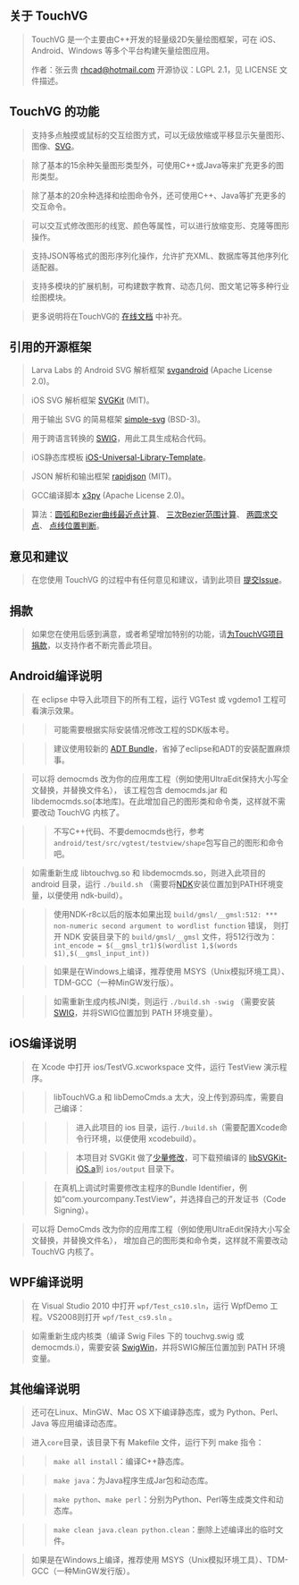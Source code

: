 关于 TouchVG
------------
> TouchVG 是一个主要由C++开发的轻量级2D矢量绘图框架，可在 iOS、Android、Windows 等多个平台构建矢量绘图应用。
> 
> 作者：张云贵 <rhcad@hotmail.com> 开源协议：LGPL 2.1，见 LICENSE 文件描述。

TouchVG 的功能
--------------
> 支持多点触摸或鼠标的交互绘图方式，可以无级放缩或平移显示矢量图形、图像、[SVG](http://zh.wikipedia.org/wiki/SVG)。

> 除了基本的15余种矢量图形类型外，可使用C++或Java等来扩充更多的图形类型。

> 除了基本的20余种选择和绘图命令外，还可使用C++、Java等扩充更多的交互命令。

> 可以交互式修改图形的线宽、颜色等属性，可以进行放缩变形、克隆等图形操作。

> 支持JSON等格式的图形序列化操作，允许扩充XML、数据库等其他序列化适配器。

> 支持多模块的扩展机制，可构建数字教育、动态几何、图文笔记等多种行业绘图模块。

> 更多说明将在TouchVG的 [在线文档](https://github.com/rhcad/touchvg-doc) 中补充。

引用的开源框架
--------------
> Larva Labs 的 Android SVG 解析框架 [svgandroid](https://github.com/japgolly/svg-android) (Apache License 2.0)。

> iOS SVG 解析框架 [SVGKit](https://github.com/SVGKit/SVGKit) (MIT)。

> 用于输出 SVG 的简易框架 [simple-svg](http://code.google.com/p/simple-svg) (BSD-3)。

> 用于跨语言转换的 [SWIG](https://github.com/swig/swig)，用此工具生成粘合代码。

> iOS静态库模板 [iOS-Universal-Library-Template](https://github.com/michaeltyson/iOS-Universal-Library-Template)。

> JSON 解析和输出框架 [rapidjson](https://github.com/Kanma/rapidjson) (MIT)。

> GCC编译脚本 [x3py](https://github.com/rhcad/x3py) (Apache License 2.0)。

> 算法：[圆弧和Bezier曲线最近点计算](http://tog.acm.org/resources/GraphicsGems/gems/NearestPoint.c)、
[三次Bezier范围计算](http://processingjs.nihongoresources.com/bezierinfo/#bounds)、
[两圆求交点](http://blog.csdn.net/cyg0810/article/details/7765894)、
[点线位置判断](http://orion.math.iastate.edu/burkardt/c_src/orourke/tri.c)。

意见和建议
----------
> 在您使用 TouchVG 的过程中有任何意见和建议，请到此项目 [提交Issue](https://github.com/rhcad/touchvg/issues)。

捐款
-------
> 如果您在使用后感到满意，或者希望增加特别的功能，请[为TouchVG项目捐款](https://me.alipay.com/rhcad)，以支持作者不断完善此项目。


Android编译说明
---------------

> 在 eclipse 中导入此项目下的所有工程，运行 VGTest 或 vgdemo1 工程可看演示效果。

>> 可能需要根据实际安装情况修改工程的SDK版本号。

>> 建议使用较新的 [ADT Bundle](http://developer.android.com/sdk/index.html)，省掉了eclipse和ADT的安装配置麻烦事。
    
> 可以将 democmds 改为你的应用库工程（例如使用UltraEdit保持大小写全文替换，并替换文件名），
该工程包含 democmds.jar 和 libdemocmds.so(本地库)。在此增加自己的图形类和命令类，这样就不需要改动 TouchVG 内核了。

>> 不写C++代码、不要democmds也行，参考 `android/test/src/vgtest/testview/shape`包写自己的图形和命令吧。

> 如需重新生成 libtouchvg.so 和 libdemocmds.so，则进入此项目的 android 目录，运行 `./build.sh`
（需要将[NDK](http://developer.android.com/tools/sdk/ndk/index.html)安装位置加到PATH环境变量，以便使用 ndk-build）。

>> 使用NDK-r8c以后的版本如果出现 `build/gmsl/__gmsl:512: *** non-numeric second argument to wordlist function` 错误，
则打开 NDK 安装目录下的 `build/gmsl/__gmsl` 文件，将512行改为：
    `int_encode = $(__gmsl_tr1)$(wordlist 1,$(words $1),$(__gmsl_input_int))`

>> 如果是在Windows上编译，推荐使用 MSYS（Unix模拟环境工具）、TDM-GCC（一种MinGW发行版）。

>> 如需重新生成内核JNI类，则运行 `./build.sh -swig`
（需要安装[SWIG](http://sourceforge.net/projects/swig/files/)，并将SWIG位置加到 PATH 环境变量）。

iOS编译说明
----------

> 在 Xcode 中打开 ios/TestVG.xcworkspace 文件，运行 TestView 演示程序。

>> libTouchVG.a 和 libDemoCmds.a 太大，没上传到源码库，需要自己编译：

>>> 进入此项目的 ios 目录，运行`./build.sh`（需要配置Xcode命令行环境，以便使用 xcodebuild）。

>>> 本项目对 SVGKit 做了[少量修改](https://github.com/rhcad/SVGKit)，可下载预编译的 [libSVGKit-iOS.a](http://sourceforge.net/projects/touchvg/files/libSVGKit-iOS.a/download)到 `ios/output` 目录下。

>> 在真机上调试时需要修改主程序的Bundle Identifier，例如“com.yourcompany.TestView”，并选择自己的开发证书（Code Signing）。

> 可以将 DemoCmds 改为你的应用库工程（例如使用UltraEdit保持大小写全文替换，并替换文件名），
增加自己的图形类和命令类，这样就不需要改动 TouchVG 内核了。

WPF编译说明
-----------

> 在 Visual Studio 2010 中打开 `wpf/Test_cs10.sln`，运行 WpfDemo 工程。VS2008则打开 `wpf/Test_cs9.sln` 。

> 如需重新生成内核类（编译 Swig Files 下的 touchvg.swig 或 democmds.i），需要安装
[SwigWin](http://sourceforge.net/projects/swig/files/swigwin/)，并将SWIG解压位置加到 PATH 环境变量。
  
其他编译说明
------------
> 还可在Linux、MinGW、Mac OS X下编译静态库，或为 Python、Perl、Java 等应用编译动态库。

> 进入`core`目录，该目录下有 Makefile 文件，运行下列 make 指令：

>> `make all install`：编译C++静态库。

>> `make java`：为Java程序生成Jar包和动态库。

>> `make python`、`make perl`：分别为Python、Perl等生成类文件和动态库。

>> `make clean java.clean python.clean`：删除上述编译出的临时文件。

> 如果是在Windows上编译，推荐使用 MSYS（Unix模拟环境工具）、TDM-GCC（一种MinGW发行版）。
